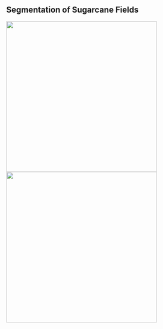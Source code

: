## Segmentation of Sugarcane Fields
<img src="https://github.com/MananKabra/Precision-Agriculture/assets/89775656/bcacdf6c-4622-4fb3-bb49-f8e561bed314" width="400"/>
<img src="https://github.com/MananKabra/Precision-Agriculture/assets/89775656/a96e8d88-a55d-4b81-9521-bf4a3c100c78" width="400"/>

